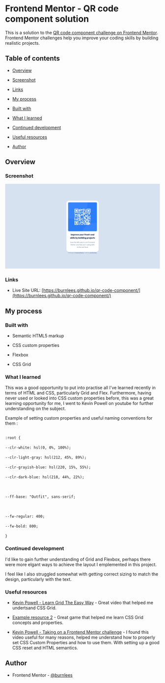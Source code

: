 # Frontend Mentor - QR code component solution

This is a solution to the [QR code component challenge on Frontend Mentor](https://www.frontendmentor.io/challenges/qr-code-component-iux_sIO_H). Frontend Mentor challenges help you improve your coding skills by building realistic projects.

  

## Table of contents

  

- [Overview](#overview)

- [Screenshot](#screenshot)

- [Links](#links)

- [My process](#my-process)

- [Built with](#built-with)

- [What I learned](#what-i-learned)

- [Continued development](#continued-development)

- [Useful resources](#useful-resources)

- [Author](#author)

  
  

## Overview

  

### Screenshot

  

![solution](qr-code-component-solution.png)

  

### Links

  

- Live Site URL: [https://burnlees.github.io/qr-code-component/](https://burnlees.github.io/qr-code-component/)

  

## My process

  

### Built with

  

- Semantic HTML5 markup

- CSS custom properties

- Flexbox

- CSS Grid

  

### What I learned

  

This was a good opportunity to put into practise all I've learned recently in terms of HTML and CSS, particularly Grid and Flex. Furthermore, having never used or looked into CSS custom properties before, this was a great learning opportunity for me, I went to Kevin Powell on youtube for further understanding on the subject.

  

Example of setting custom properties and useful naming conventions for them :

  

```

:root {

--clr-white: hsl(0, 0%, 100%);

--clr-light-gray: hsl(212, 45%, 89%);

--clr-grayish-blue: hsl(220, 15%, 55%);

--clr-dark-blue: hsl(218, 44%, 22%);

  

--ff-base: "Outfit", sans-serif;

  

--fw-regular: 400;

--fw-bold: 800;

}

```

  
  

### Continued development

  

I'd like to gain further understanding of Grid and Flexbox, perhaps there were more elgant ways to achieve the layout I emplemented in this project.

  

I feel like I also struggled somewhat with getting correct sizing to match the design, particularly with the text.

  

### Useful resources

  

- [Kevin Powell - Learn Grid The Easy Way](https://youtu.be/rg7Fvvl3taU?si=KgADvbguu0Xr8Rsg) - Great video that helped me undertsand CSS Grid.

- [Example resource 2](https://cssgridgarden.com/) - Great game that helped me learn CSS Grid concepts and properties.

- [Kevin Powell - Taking on a Frontend Mentor challenge](https://youtu.be/B2WL6KkqhLQ?si=_0TcnHNugKJqymAa) - I found this video useful for many reasons, helped me understand how to properly set CSS Custom Properties and how to use them. With setting up a good CSS reset and HTML semantics.

  

## Author

  

- Frontend Mentor - [@burnlees](https://www.frontendmentor.io/profile/burnlees)


